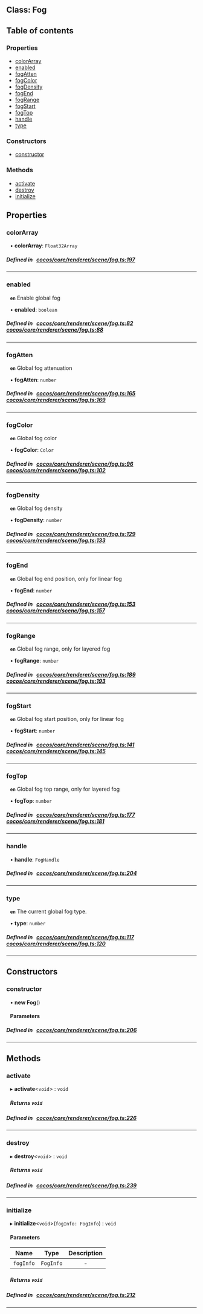 
## Class: Fog





<div class="table-of-content">
<h2>Table of contents</h2>


### Properties

- [ colorArray](#colorArray)
- [ enabled](#enabled)
- [ fogAtten](#fogAtten)
- [ fogColor](#fogColor)
- [ fogDensity](#fogDensity)
- [ fogEnd](#fogEnd)
- [ fogRange](#fogRange)
- [ fogStart](#fogStart)
- [ fogTop](#fogTop)
- [ handle](#handle)
- [ type](#type)

### Constructors

- [ constructor](#constructor)

### Methods

- [ activate](#activate)
- [ destroy](#destroy)
- [ initialize](#initialize)
</div>

## Properties


### colorArray
<div style="margin-left: 10px;">




•  **colorArray**:
 ``Float32Array`` 
</div>

##### Defined in &nbsp;   [cocos/core/renderer/scene/fog.ts:197](https://github.com/cocos-creator/engine/blob/c7bf6b8a9/cocos/core/renderer/scene/fog.ts#L197)&nbsp;


___


### enabled
<div style="margin-left: 10px;">




**`en`** Enable global fog





•  **enabled**:
 ``boolean`` 
</div>

##### Defined in &nbsp;   [cocos/core/renderer/scene/fog.ts:82](https://github.com/cocos-creator/engine/blob/c7bf6b8a9/cocos/core/renderer/scene/fog.ts#L82)&nbsp;   [cocos/core/renderer/scene/fog.ts:88](https://github.com/cocos-creator/engine/blob/c7bf6b8a9/cocos/core/renderer/scene/fog.ts#L88)&nbsp;


___


### fogAtten
<div style="margin-left: 10px;">




**`en`** Global fog attenuation





•  **fogAtten**:
 ``number`` 
</div>

##### Defined in &nbsp;   [cocos/core/renderer/scene/fog.ts:165](https://github.com/cocos-creator/engine/blob/c7bf6b8a9/cocos/core/renderer/scene/fog.ts#L165)&nbsp;   [cocos/core/renderer/scene/fog.ts:169](https://github.com/cocos-creator/engine/blob/c7bf6b8a9/cocos/core/renderer/scene/fog.ts#L169)&nbsp;


___


### fogColor
<div style="margin-left: 10px;">




**`en`** Global fog color





•  **fogColor**:
 ``Color`` 
</div>

##### Defined in &nbsp;   [cocos/core/renderer/scene/fog.ts:96](https://github.com/cocos-creator/engine/blob/c7bf6b8a9/cocos/core/renderer/scene/fog.ts#L96)&nbsp;   [cocos/core/renderer/scene/fog.ts:102](https://github.com/cocos-creator/engine/blob/c7bf6b8a9/cocos/core/renderer/scene/fog.ts#L102)&nbsp;


___


### fogDensity
<div style="margin-left: 10px;">




**`en`** Global fog density





•  **fogDensity**:
 ``number`` 
</div>

##### Defined in &nbsp;   [cocos/core/renderer/scene/fog.ts:129](https://github.com/cocos-creator/engine/blob/c7bf6b8a9/cocos/core/renderer/scene/fog.ts#L129)&nbsp;   [cocos/core/renderer/scene/fog.ts:133](https://github.com/cocos-creator/engine/blob/c7bf6b8a9/cocos/core/renderer/scene/fog.ts#L133)&nbsp;


___


### fogEnd
<div style="margin-left: 10px;">




**`en`** Global fog end position, only for linear fog





•  **fogEnd**:
 ``number`` 
</div>

##### Defined in &nbsp;   [cocos/core/renderer/scene/fog.ts:153](https://github.com/cocos-creator/engine/blob/c7bf6b8a9/cocos/core/renderer/scene/fog.ts#L153)&nbsp;   [cocos/core/renderer/scene/fog.ts:157](https://github.com/cocos-creator/engine/blob/c7bf6b8a9/cocos/core/renderer/scene/fog.ts#L157)&nbsp;


___


### fogRange
<div style="margin-left: 10px;">




**`en`** Global fog range, only for layered fog





•  **fogRange**:
 ``number`` 
</div>

##### Defined in &nbsp;   [cocos/core/renderer/scene/fog.ts:189](https://github.com/cocos-creator/engine/blob/c7bf6b8a9/cocos/core/renderer/scene/fog.ts#L189)&nbsp;   [cocos/core/renderer/scene/fog.ts:193](https://github.com/cocos-creator/engine/blob/c7bf6b8a9/cocos/core/renderer/scene/fog.ts#L193)&nbsp;


___


### fogStart
<div style="margin-left: 10px;">




**`en`** Global fog start position, only for linear fog





•  **fogStart**:
 ``number`` 
</div>

##### Defined in &nbsp;   [cocos/core/renderer/scene/fog.ts:141](https://github.com/cocos-creator/engine/blob/c7bf6b8a9/cocos/core/renderer/scene/fog.ts#L141)&nbsp;   [cocos/core/renderer/scene/fog.ts:145](https://github.com/cocos-creator/engine/blob/c7bf6b8a9/cocos/core/renderer/scene/fog.ts#L145)&nbsp;


___


### fogTop
<div style="margin-left: 10px;">




**`en`** Global fog top range, only for layered fog





•  **fogTop**:
 ``number`` 
</div>

##### Defined in &nbsp;   [cocos/core/renderer/scene/fog.ts:177](https://github.com/cocos-creator/engine/blob/c7bf6b8a9/cocos/core/renderer/scene/fog.ts#L177)&nbsp;   [cocos/core/renderer/scene/fog.ts:181](https://github.com/cocos-creator/engine/blob/c7bf6b8a9/cocos/core/renderer/scene/fog.ts#L181)&nbsp;


___


### handle
<div style="margin-left: 10px;">




•  **handle**:
 ``FogHandle`` 
</div>

##### Defined in &nbsp;   [cocos/core/renderer/scene/fog.ts:204](https://github.com/cocos-creator/engine/blob/c7bf6b8a9/cocos/core/renderer/scene/fog.ts#L204)&nbsp;


___


### type
<div style="margin-left: 10px;">




**`en`** The current global fog type.




•  **type**:
 ``number`` 
</div>

##### Defined in &nbsp;   [cocos/core/renderer/scene/fog.ts:117](https://github.com/cocos-creator/engine/blob/c7bf6b8a9/cocos/core/renderer/scene/fog.ts#L117)&nbsp;   [cocos/core/renderer/scene/fog.ts:120](https://github.com/cocos-creator/engine/blob/c7bf6b8a9/cocos/core/renderer/scene/fog.ts#L120)&nbsp;


___

<!---->
## Constructors


### constructor
<div style="margin-left: 10px;">

• **new Fog**()

#### Parameters
</div>

##### Defined in &nbsp;   [cocos/core/renderer/scene/fog.ts:206](https://github.com/cocos-creator/engine/blob/c7bf6b8a9/cocos/core/renderer/scene/fog.ts#L206)&nbsp;


---

<!---->
## Methods

### activate
<div style="margin-left: 10px;">

▸   **activate**<`void`\> : `void`




<!---->
<!--    #### Returns `void` -->
<!---->


##### Returns `void`




</div>

##### Defined in &nbsp;   [cocos/core/renderer/scene/fog.ts:226](https://github.com/cocos-creator/engine/blob/c7bf6b8a9/cocos/core/renderer/scene/fog.ts#L226)&nbsp;
___
### destroy
<div style="margin-left: 10px;">

▸   **destroy**<`void`\> : `void`




<!---->
<!--    #### Returns `void` -->
<!---->


##### Returns `void`




</div>

##### Defined in &nbsp;   [cocos/core/renderer/scene/fog.ts:239](https://github.com/cocos-creator/engine/blob/c7bf6b8a9/cocos/core/renderer/scene/fog.ts#L239)&nbsp;
___
### initialize
<div style="margin-left: 10px;">

▸   **initialize**<`void`\>(`fogInfo: FogInfo`) : `void`




<!---->
<!--    #### Returns `void` -->
<!---->

#### Parameters

| Name | Type | Description |
| :------: | :------: | :------: |
| `fogInfo` | `FogInfo` | - |



##### Returns `void`




</div>

##### Defined in &nbsp;   [cocos/core/renderer/scene/fog.ts:212](https://github.com/cocos-creator/engine/blob/c7bf6b8a9/cocos/core/renderer/scene/fog.ts#L212)&nbsp;
___
<!---->



